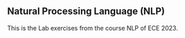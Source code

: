 ## Natural Processing Language (NLP) 

This is the Lab exercises from the course NLP of ECE 2023. 


